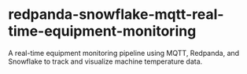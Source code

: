 # redpanda-snowflake-mqtt-real-time-equipment-monitoring
A real-time equipment monitoring pipeline using MQTT, Redpanda, and Snowflake to track and visualize machine temperature data.
